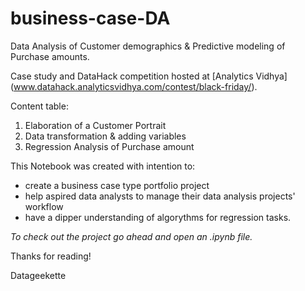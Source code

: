 # business-case-DA
Data Analysis of Customer demographics &amp; Predictive modeling of Purchase amounts. 

Case study and DataHack competition hosted at [Analytics Vidhya] (www.datahack.analyticsvidhya.com/contest/black-friday/).

Content table:
1. Elaboration of a Customer Portrait
2. Data transformation & adding variables
3. Regression Analysis of Purchase amount

This Notebook was created with intention to:
- create a business case type portfolio project
- help aspired data analysts to manage their data analysis projects' workflow
- have a dipper understanding of algorythms for regression tasks.

*To check out the project go ahead and open an .ipynb file.*

Thanks for reading!

Datageekette
